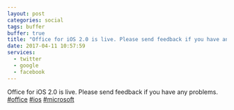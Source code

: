 ```yaml
---
layout: post
categories: social
tags: buffer
buffer: true
title: "Office for iOS 2.0 is live. Please send feedback if you have any problems. #office #ios #microsoft"
date: 2017-04-11 10:57:59
services: 
  - twitter
  - google
  - facebook
---
```

Office for iOS 2.0 is live. Please send feedback if you have any problems. <a href="https://twitter.com/#!/search?q=%23office" title="#office" class="hashtag" rel="external nofollow" target="_blank">#office</a> <a href="https://twitter.com/#!/search?q=%23ios" title="#ios" class="hashtag" rel="external nofollow" target="_blank">#ios</a> <a href="https://twitter.com/#!/search?q=%23microsoft" title="#microsoft" class="hashtag" rel="external nofollow" target="_blank">#microsoft</a>
